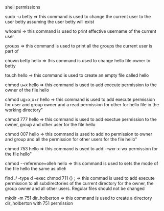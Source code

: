 shell permissions

sudo -u betty => this command is used to change the current user to the user betty assuming the user betty will exist

whoami => this command is used to print effective username of the current user

groups => this command is used to print all the groups the current user is part of

chown betty hello => this command is used to change hello file owner to betty

touch hello => this command is used to create an empty file called hello

chmod u+x hello => this command is used to add execute permission to the owner of the file hello

chmod ug+x,o+r hello => this command is used to add execute permission for user and group owner and a read permission for other for hello file in the working directory"

chmod 777 hello => this command is used to add exectue permission to the owner, group and other user for the file hello

chmod 007 hello => this command is used to add no permission to owner and group and all the permission for other users for the file hello"

chmod 753 hello => this command is used to add -rwxr-x-wx permission for the file hello"

chmod --reference=olleh hello => this command is used to sets the mode of the file hello the same as olleh

find ./ -type d -exec chmod 711 {} \; => this commad is used to add execute permission to all subdirectories of the current directory for the owner, the group owner and all other users. Regular files should not be changed

mkdir -m 751 dir_holberton => this command is used to create a directory dir_holberton with 751 permission

